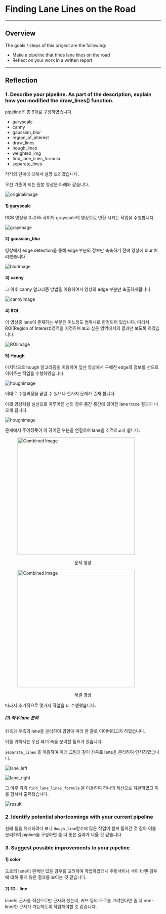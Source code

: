 # **Finding Lane Lines on the Road**

---

## Overview

The goals / steps of this project are the following:

* Make a pipeline that finds lane lines on the road
* Reflect on your work in a written report

---

## Reflection

### 1. Describe your pipeline. As part of the description, explain how you modified the draw_lines() function.

pipeline은 총 9개로 구성하였습니다. 

* garyscale 
* canny
* gaussian_blur 
* region_of_interest
* draw_lines
* hough_lines
* weighted_img
* find_lane_lines_formula
* separate_lines

각각의 단계에 대해서 설명 드리겠습니다.

우선 기준이 되는 원본 영상은 아래와 같습니다.

![originalimage](./test_images_output/1.png)

#### 1) garyscale
RGB 영상을 0~255 사이의 grayscale의 영상으로 변환 시키는 작업을 수행합니다.

![grayimage](./test_images_output/2.png)

#### 2) gaussian_blur
영상에서 edge detection을 통해 edge 부분의 정보만 축축하기 전에 영상에 blur 처리했습니다.

![blurimage](./test_images_output/3.png)

#### 3) canny
그 이후 canny 알고리즘 방법을 이용하여서 영상의 edge 부분만 축출하게됩니다.

![cannyimage](./test_images_output/4.png)

#### 4) ROI

이 영상중 lane이 존재하는 부분은 어느정도 범위내로 한정되어 있습니다. 따라서 ROI(Region of Interest)영역을 지정하여 보고 싶은 영역에서의 결과만 보도록 하겠습니다.

![ROIimage](./test_images_output/5.png)

#### 5) Hough

마지막으로 hough 알고리즘을 이용하여 앞선 영상에서 구해진 edge의 정보를 선으로 이어주는 작업을 수행하였습니다.

![houghimage](./test_images_output/houghimage.png)

이대로 수행과정을 끝낼 수 있으나 한가지 문제가 존재 합니다. 

아래 영상처럼 실선으로 이루어진 선의 경우 중간 중간에 끊어진 lane trace 결과가 나오게 됩니다.

![houghimage](./test_images_output/houghcase2.png)

 문제에서 주어졌듯이 이 끊어진 부분을 연결하여 lane을 추적하고자 합니다.

<figure>
 <img src="examples/line-segments-example.jpg" width="380" alt="Combined Image" />
 <figcaption>
 <p></p> 
 <p style="text-align: center;"> 문제 영상</p> 
 </figcaption>
</figure>

<figure>
 <img src="examples/laneLines_thirdPass.jpg" width="380" alt="Combined Image" />
 <figcaption>
 <p></p> 
 <p style="text-align: center;"> 해결 영상</p> 
 </figcaption>
</figure>

따라서 추가적으로 몇가지 작업을 더 수행했습니다.

##### (1) 좌우 lane 분리

좌측과 우측의 lane을 분리하여 경향에 따라 한 줄로 이어버리고자 하였습니다. 

이를 위해서는 우선 좌/우측을 분리할 필요가 있습니다.

`separate_lines` 을 이용하여 아래 그림과 같이 좌우로 lane을 분리하여 인식하였습니다.

![lane_left](./test_images_output/lane_left.png)

![lane_right](./test_images_output/lane_right.png)

그 이후 각각 `find_lane_lines_formula` 을 이용하여 하나의 직선으로 치환하였고 이를 합쳐서 출력했습니다.

![result](./test_images_output/result.png)

### 2. Identify potential shortcomings with your current pipeline


원래 틀을 유지하려다 보니 `Hough_line`함수에 많은 작업이 함께 들어간 것 같아 이를 분리하여 pipline을 구성하면 좀 더 좋은 결과가 나올 것 같습니다.


### 3. Suggest possible improvements to your pipeline

#### 1) color
도로의 lane이 흰색만 있을 경우를 고려하여 작업하였더니 주황색이나 색이 바랜 경우에 대해 좋지 않은 결과를 보이는 것 같습니다.

#### 2) 1D - line
lane의 근사를 직선으로만 근사화 했는데, 커브 등의 도로를 고려한다면 좀 더 non-liner한 근사가 가능하도록 작업해야할 것 같습니다.